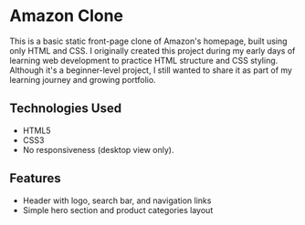 # Amazon Clone

This is a basic static front-page clone of Amazon's homepage, built using only HTML and CSS. I originally created this project during my early days of learning web development to practice HTML structure and CSS styling. Although it's a beginner-level project, I still wanted to share it as part of my learning journey and growing portfolio.

##  Technologies Used

- HTML5  
- CSS3  
- No responsiveness (desktop view only).

##  Features

- Header with logo, search bar, and navigation links
- Simple hero section and product categories layout

